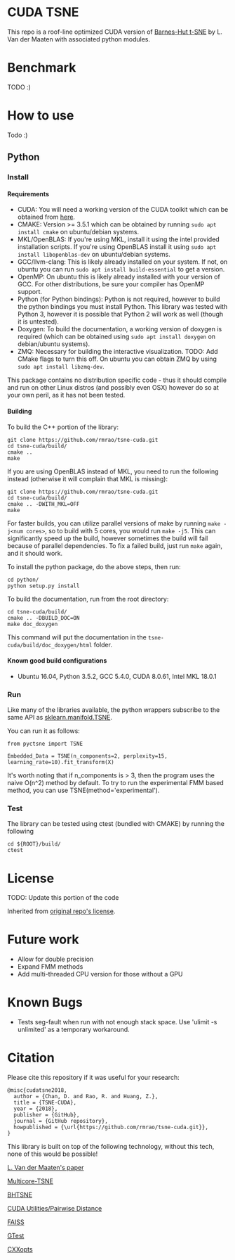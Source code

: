 # CUDA TSNE

This repo is a roof-line optimized CUDA version of [Barnes-Hut t-SNE](https://github.com/lvdmaaten/bhtsne) by L. Van der Maaten with associated python modules. 

# Benchmark

TODO :)

# How to use

Todo :)

## Python
### Install

#### Requirements

- CUDA: You will need a working version of the CUDA toolkit which can be obtained from [here](https://developer.nvidia.com/cuda-toolkit).
- CMAKE: Version >= 3.5.1 which can be obtained by running `sudo apt install cmake` on ubuntu/debian systems.
- MKL/OpenBLAS: If you're using MKL, install it using the intel provided installation scripts. If you're using OpenBLAS install it using `sudo apt install libopenblas-dev` on ubuntu/debian systems. 
- GCC/llvm-clang: This is likely already installed on your system. If not, on ubuntu you can run `sudo apt install build-essential` to get a version.
- OpenMP: On ubuntu this is likely already installed with your version of GCC. For other distributions, be sure your compiler has OpenMP support.
- Python (for Python bindings): Python is not required, however to build the python bindings you must install Python. This library was tested with Python 3, however it is possible that Python 2 will work as well (though it is untested). 
- Doxygen: To build the documentation, a working version of doxygen is required (which can be obtained using `sudo apt install doxygen` on debian/ubuntu systems).
- ZMQ: Necessary for building the interactive visualization. TODO: Add CMake flags to turn this off. On ubuntu you can obtain ZMQ by using `sudo apt install libzmq-dev`.

This package contains no distribution specific code - thus it should compile and run on other Linux distros (and possibly even OSX) however do so at your own peril, as it has not been tested.

#### Building

To build the C++ portion of the library:
```
git clone https://github.com/rmrao/tsne-cuda.git
cd tsne-cuda/build/
cmake ..
make
```

If you are using OpenBLAS instead of MKL, you need to run the following instead (otherwise it will complain that MKL is missing):
```
git clone https://github.com/rmrao/tsne-cuda.git
cd tsne-cuda/build/
cmake .. -DWITH_MKL=OFF
make
```

For faster builds, you can utilize parallel versions of make by running `make -j<num cores>`, so to build with 5 cores, you would run `make -j5`. This can significantly speed up the build, however sometimes the build will fail because of parallel dependencies. To fix a failed build, just run `make` again, and it should work.


To install the python package, do the above steps, then run:
```
cd python/
python setup.py install
```

To build the documentation, run from the root directory:
```
cd tsne-cuda/build/
cmake .. -DBUILD_DOC=ON
make doc_doxygen
```
This command will put the documentation in the `tsne-cuda/build/doc_doxygen/html` folder. 

#### Known good build configurations

- Ubuntu 16.04, Python 3.5.2, GCC 5.4.0, CUDA 8.0.61, Intel MKL 18.0.1

### Run

Like many of the libraries available, the python wrappers subscribe to the same API as [sklearn.manifold.TSNE](http://scikit-learn.org/stable/modules/generated/sklearn.manifold.TSNE.html).

You can run it as follows:

```
from pyctsne import TSNE

Embedded_Data = TSNE(n_components=2, perplexity=15, learning_rate=10).fit_transform(X)
```

It's worth noting that if n_components is > 3, then the program uses the naive O(n^2) method by default. To try to run the experimental FMM based method, you can use TSNE(method='experimental').

### Test

The library can be tested using ctest (bundled with CMAKE) by running the following

```
cd ${ROOT}/build/
ctest
```

# License

TODO: Update this portion of the code

Inherited from [original repo's license](https://github.com/lvdmaaten/bhtsne).

# Future work

- Allow for double precision
- Expand FMM methods
- Add multi-threaded CPU version for those without a GPU

# Known Bugs

- Tests seg-fault when run with not enough stack space. Use 'ulimit -s unlimited' as a temporary workaround.

# Citation

Please cite this repository if it was useful for your research:

```
@misc{cudatsne2018,
  author = {Chan, D. and Rao, R. and Huang, Z.},
  title = {TSNE-CUDA},
  year = {2018},
  publisher = {GitHub},
  journal = {GitHub repository},
  howpublished = {\url{https://github.com/rmrao/tsne-cuda.git}},
}
```

This library is built on top of the following technology, without this tech, none of this would be possible!

[L. Van der Maaten's paper](http://lvdmaaten.github.io/publications/papers/JMLR_2014.pdf)

[Multicore-TSNE](https://github.com/DmitryUlyanov/Multicore-TSNE)

[BHTSNE](https://github.com/lvdmaaten/bhtsne/)

[CUDA Utilities/Pairwise Distance](https://github.com/OrangeOwlSolutions)

[FAISS](https://github.com/facebookresearch/faiss)

[GTest](https://github.com/google/googletest)

[CXXopts](https://github.com/jarro2783/cxxopts)
